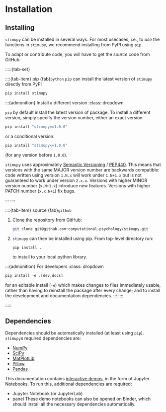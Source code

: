 # Installation

## Installing

`stimupy` can be installed in several ways.
For most usecases, i.e., to _use_ the functions in `stimupy`,
we recommend installing from PyPI using `pip`.

To adapt or contribute code, you will have to get the _source_ code from GitHub.

:::::{tab-set}

::::{tab-item} pip {fab}`python`
`pip` can install the latest version of `stimupy` directly from PyPI

```python
pip install stimupy
```

:::{admonition} Install a different version
    :class: dropdown

`pip` by default install the latest version of package.
To install a different version, simply specify the version number,
either an exact version:
```python
pip install "stimupy==1.0.0"
```
or a conditional version:
```python
pip install "stimupy<=1.0.0"
```
(for any version before `1.0.0`).

`stimupy` uses approximately [Semantic Versioning](https://semver.org/) /
[PEP440](https://peps.python.org/pep-0440/).
This means that versions with the same MAJOR version number are backwards compatible:
code written using version `1.N.x` will work under `1.N+1.x`
but is not guaranteed to work under version `2.x.x`.
Versions with higher MINOR version number (`x.N+1.x`) introduce new features.
Versions with higher PATCH number (`x.x.N+1`) fix bugs.

:::
::::


::::{tab-item} source {fab}`github`

1. Clone the repository from GitHub:

    ```bash
    git clone git@github.com:computational-psychology/stimupy.git
    ```

2. `stimupy` can then be installed using pip.
    From top-level directory run:

    ```python
    pip install .
    ```

    to install to your local python library.

:::{admonition} For developers
    :class: dropdown

```python
pip install -e .[dev,docs]
```

for an editable install (`-e`) which makes changes to files immediately usable,
rather than having to reinstall the package after every change;
and to install the development and documentation dependencies.
:::
::::

:::::


## Dependencies
Dependencies should be automatically installed (at least using `pip`).
`stimupy`s required dependencies are:
- [NumPy](numpy)
- [SciPy](scipy)
- [MatPlotLib](matplotlib)
- [Pillow](pillow)
- [Pandas](pandas)

This documentation contains [interactive demos](../reference/demos),
in the form of Jupyter Notebooks.
To run this, additional dependencies are required:
  - Jupyter Notebook (or JupyterLab)
  - panel
These demo notebooks can also be opened on Binder,
which should install all the necessary dependencies automatically.